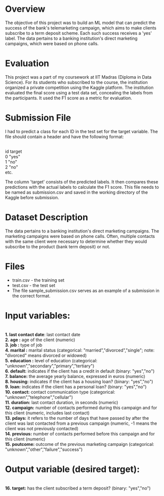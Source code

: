 # Overview
The objective of this project was to build an ML model that can predict the success of the bank's telemarketing campaign, which aims to make clients subscribe to a term deposit scheme. Each such success receives a 'yes' label. The data pertains to a banking institution's direct marketing campaigns, which were based on phone calls.

# Evaluation
This project was a part of my coursework at IIT Madras (Diploma in Data Science). For its students who subscribed to the course, the institution organized a private competition using the Kaggle platform. The institution evaluated the final score using a test data set, concealing the labels from the participants. It used the F1 score as a metric for evaluation.

# Submission File
I had to predict a class for each ID in the test set for the target variable. The file should contain a header and have the following format:

<br>id	target
<br>0	"yes"
<br>1	"no"
<br>2	"no"
<br>etc.	

The column 'target' consists of the predicted labels. It then compares these predictions with the actual labels to calculate the F1 score. This file needs to be named as submission.csv and saved in the working directory of the Kaggle before submission. 

# Dataset Description
The data pertains to a banking institution's direct marketing campaigns. The marketing campaigns were based on phone calls. Often, multiple contacts with the same client were necessary to determine whether they would subscribe to the product (bank term deposit) or not.

# Files
* train.csv - the training set
* test.csv - the test set
* The file sample_submission.csv serves as an example of a submission in the correct format.

# Input variables:
<br>**1. last contact date**: last contact date
<br>**2. age :** age of the client (numeric)
<br>**3. job :** type of job
<br>**4. marital :** marital status (categorical: "married","divorced","single"; note: "divorced" means divorced or widowed)
<br>**5. education :** level of education (categorical: "unknown","secondary","primary","tertiary") 
<br>**6. default:** indicates if the client has a credit in default (binary: "yes","no")
<br>**7. balance:** the average yearly balance, expressed in euros (numeric)
<br>**8. housing:** indicates if the client has a housing loan? (binary: "yes","no")
<br>**9. loan:** indicates if the client has a personal loan? (binary: "yes","no")
<br>**10. contact:** contact communication type (categorical: "unknown","telephone","cellular")
<br>**11. duration:** last contact duration, in seconds (numeric)
<br>**12. campaign:** number of contacts performed during this campaign and for this client (numeric, includes last contact)
<br>**13. pdays:** it refers to the number of days that have passed by after the client was last contacted from a previous campaign (numeric, -1 means the client was not previously contacted)
<br>**14. previous:** number of contacts performed before this campaign and for this client (numeric)
<br>**15. poutcome:** outcome of the previous marketing campaign (categorical: "unknown","other","failure","success")

# Output variable (desired target):
<br>**16. target:** has the client subscribed a term deposit? (binary: "yes","no")
